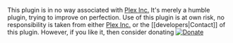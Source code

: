 This plugin is in no way associated with [Plex Inc.](https://plex.tv) 
It's merely a humble plugin, trying to improve on perfection.
Use of this plugin is at own risk, no responsibility is taken from either [Plex Inc.](https://plex.tv) or the [[developers|Contact]] of this plugin.
However, if you like it, then consider donating [![Donate](https://www.paypalobjects.com/en_US/i/btn/btn_donate_LG.gif)](https://www.paypal.com/cgi-bin/webscr?cmd=_s-xclick&hosted_button_id=2PUDZF8LK8MUC)<br>
